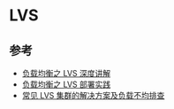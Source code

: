# LVS

## 参考

* [负载均衡之 LVS 深度讲解](https://www.liuliya.com/archive/724.html)
* [负载均衡之 LVS 部署实践](https://www.liuliya.com/archive/731.html)
* [常见 LVS 集群的解决方案及负载不均排查](https://www.liuliya.com/archive/732.html)
